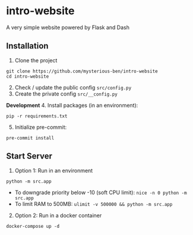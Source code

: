 # intro-website
A very simple website powered by Flask and Dash


## Installation

1. Clone the project
```shell script
git clone https://github.com/mysterious-ben/intro-website
cd intro-website
```
2. Check / update the public config `src/config.py`
3. Create the private config `src/__config.py`

**Development**
4. Install packages (in an environment): 
```shell script
pip -r requirements.txt
```
5. Initialize pre-commit:
```shell script
pre-commit install
```

## Start Server

1. Option 1: Run in an environment
```shell script
python -m src.app
```
- To downgrade priority below -10 (soft CPU limit): `nice -n 0 python -m src.app`
- To limit RAM to 500MB: `ulimit -v 500000 && python -m src.app`

2. Option 2: Run in a docker container
```shell script
docker-compose up -d
```
